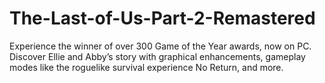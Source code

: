 # The-Last-of-Us-Part-2-Remastered
Experience the winner of over 300 Game of the Year awards, now on PC. Discover Ellie and Abby’s story with graphical enhancements, gameplay modes like the roguelike survival experience No Return, and more. 
